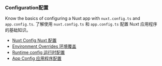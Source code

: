 ### Configuration配置

Know the basics of configuring a Nuxt app with `nuxt.config.ts` and `app.config.ts`.
了解使用 `nuxt.config.ts` 和 `app.config.ts` 配置 Nuxt 应用程序的基础知识。

- [Nuxt Config Nuxt 配置](https://nuxt.com/docs/getting-started/configuration#nuxt-configuration)
- [Environment Overrides 环境覆盖](https://nuxt.com/docs/getting-started/configuration#environment-overrides)
- [Runtime config 运行时配置](https://nuxt.com/docs/getting-started/configuration#environment-variables-and-private-tokens)
- [App Config 应用程序配置](https://nuxt.com/docs/getting-started/configuration#app-configuration)